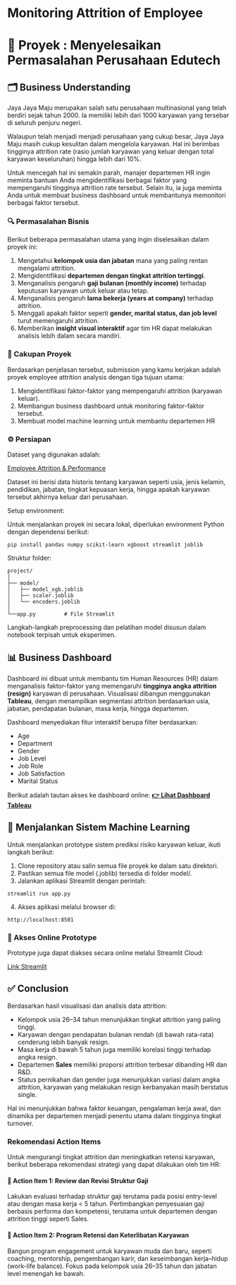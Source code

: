 # Monitoring Attrition of Employee

# 🔰 Proyek : Menyelesaikan Permasalahan Perusahaan Edutech

## 🗂️ Business Understanding

Jaya Jaya Maju merupakan salah satu perusahaan multinasional yang telah berdiri sejak tahun 2000. Ia memiliki lebih dari 1000 karyawan yang tersebar di seluruh penjuru negeri. 

Walaupun telah menjadi menjadi perusahaan yang cukup besar, Jaya Jaya Maju masih cukup kesulitan dalam mengelola karyawan. Hal ini berimbas tingginya attrition rate (rasio jumlah karyawan yang keluar dengan total karyawan keseluruhan) hingga lebih dari 10%.

Untuk mencegah hal ini semakin parah, manajer departemen HR ingin meminta bantuan Anda mengidentifikasi berbagai faktor yang mempengaruhi tingginya attrition rate tersebut. Selain itu, ia juga meminta Anda untuk membuat business dashboard untuk membantunya memonitori berbagai faktor tersebut.

### 🔍 Permasalahan Bisnis

Berikut beberapa permasalahan utama yang ingin diselesaikan dalam proyek ini:

1. Mengetahui **kelompok usia dan jabatan** mana yang paling rentan mengalami attrition.
2. Mengidentifikasi **departemen dengan tingkat attrition tertinggi**.
3. Menganalisis pengaruh **gaji bulanan (monthly income)** terhadap keputusan karyawan untuk keluar atau tetap.
4. Menganalisis pengaruh **lama bekerja (years at company)** terhadap attrition.
5. Menggali apakah faktor seperti **gender, marital status, dan job level** turut memengaruhi attrition.
6. Memberikan **insight visual interaktif** agar tim HR dapat melakukan analisis lebih dalam secara mandiri.

### 📌 Cakupan Proyek

Berdasarkan penjelasan tersebut, submission yang kamu kerjakan adalah proyek employee attrition analysis dengan tiga tujuan utama:
1. Mengidentifikasi faktor-faktor yang mempengaruhi attrition (karyawan keluar).
2. Membangun business dashboard untuk monitoring faktor-faktor tersebut.
3. Membuat model machine learning untuk membantu departemen HR
   
### ⚙️ Persiapan

Dataset yang digunakan adalah:

[Employee Attrition & Performance](https://github.com/dicodingacademy/dicoding_dataset/blob/main/employee/employee_data.csv)

Dataset ini berisi data historis tentang karyawan seperti usia, jenis kelamin, pendidikan, jabatan, tingkat kepuasan kerja, hingga apakah karyawan tersebut akhirnya keluar dari perusahaan.

Setup environment:

Untuk menjalankan proyek ini secara lokal, diperlukan environment Python dengan dependensi berikut:

```
pip install pandas numpy scikit-learn xgboost streamlit joblib
```
Struktur folder:
```
project/
│
├── model/
│   ├── model_xgb.joblib
│   ├── scaler.joblib
│   └── encoders.joblib
│
└──app.py         # File Streamlit
```
Langkah-langkah preprocessing dan pelatihan model disusun dalam notebook terpisah untuk eksperimen.

## 📊 Business Dashboard

Dashboard ini dibuat untuk membantu tim Human Resources (HR) dalam menganalisis faktor-faktor yang memengaruhi **tingginya angka attrition (resign)** karyawan di perusahaan. Visualisasi dibangun menggunakan **Tableau**, dengan menampilkan segmentasi attrition berdasarkan usia, jabatan, pendapatan bulanan, masa kerja, hingga departemen.

Dashboard menyediakan fitur interaktif berupa filter berdasarkan:
- Age
- Department
- Gender
- Job Level
- Job Role
- Job Satisfaction
- Marital Status

Berikut adalah tautan akses ke dashboard online:
**[👉 Lihat Dashboard Tableau](https://public.tableau.com/views/HRD_17470193340890/Dashboard1?:language=en-US&publish=yes&:sid=&:redirect=auth&:display_count=n&:origin=viz_share_link)**


## 🚀 Menjalankan Sistem Machine Learning
Untuk menjalankan prototype sistem prediksi risiko karyawan keluar, ikuti langkah berikut:
1. Clone repository atau salin semua file proyek ke dalam satu direktori.
2. Pastikan semua file model (.joblib) tersedia di folder model/.
3. Jalankan aplikasi Streamlit dengan perintah:
```
streamlit run app.py
```
4. Akses aplikasi melalui browser di:
```
http://localhost:8501
```
### 🔗 Akses Online Prototype

Prototype juga dapat diakses secara online melalui Streamlit Cloud:

[Link Streamlit](https://prediction-employee-attrition.streamlit.app/)

## ✅ Conclusion

Berdasarkan hasil visualisasi dan analisis data attrition:

- Kelompok usia 26–34 tahun menunjukkan tingkat attrition yang paling tinggi.
- Karyawan dengan pendapatan bulanan rendah (di bawah rata-rata) cenderung lebih banyak resign.
- Masa kerja di bawah 5 tahun juga memiliki korelasi tinggi terhadap angka resign.
- Departemen **Sales** memiliki proporsi attrition terbesar dibanding HR dan R&D.
- Status pernikahan dan gender juga menunjukkan variasi dalam angka attrition, karyawan yang melakukan resign kerbanyakan masih berstatus single.

Hal ini menunjukkan bahwa faktor keuangan, pengalaman kerja awal, dan dinamika per departemen menjadi penentu utama dalam tingginya tingkat turnover.


### Rekomendasi Action Items

Untuk mengurangi tingkat attrition dan meningkatkan retensi karyawan, berikut beberapa rekomendasi strategi yang dapat dilakukan oleh tim HR:

#### 🎯 Action Item 1: Review dan Revisi Struktur Gaji
Lakukan evaluasi terhadap struktur gaji terutama pada posisi entry-level atau dengan masa kerja < 5 tahun. Pertimbangkan penyesuaian gaji berbasis performa dan kompetensi, terutama untuk departemen dengan attrition tinggi seperti Sales.

#### 🎯 Action Item 2: Program Retensi dan Keterlibatan Karyawan
Bangun program engagement untuk karyawan muda dan baru, seperti coaching, mentorship, pengembangan karir, dan keseimbangan kerja–hidup (work-life balance). Fokus pada kelompok usia 26–35 tahun dan jabatan level menengah ke bawah.

